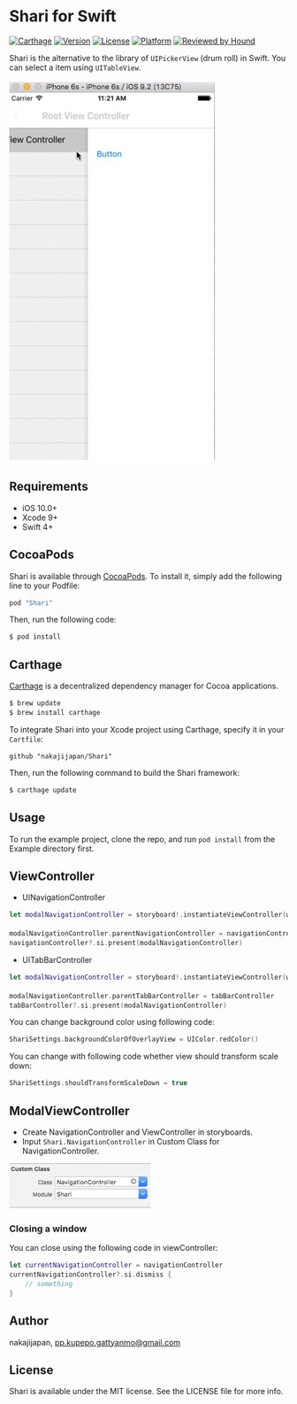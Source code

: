 # Shari for Swift

[![Carthage](https://img.shields.io/badge/Carthage-compatible-4BC51D.svg?style=flat)](https://github.com/Carthage/Carthage)
[![Version](https://img.shields.io/cocoapods/v/Shari.svg?style=flat)](http://cocoapods.org/pods/Shari)
[![License](https://img.shields.io/cocoapods/l/Shari.svg?style=flat)](http://cocoapods.org/pods/Shari)
[![Platform](https://img.shields.io/cocoapods/p/Shari.svg?style=flat)](http://cocoapods.org/pods/Shari)
[![Reviewed by Hound](https://img.shields.io/badge/Reviewed_by-Hound-8E64B0.svg)](https://houndci.com)

Shari is the alternative to the library of `UIPickerView` (drum roll) in Swift. You can select a item using `UITableView`.

![Shari](./demo.gif)



## Requirements

- iOS 10.0+
- Xcode 9+
- Swift 4+

## CocoaPods

Shari is available through [CocoaPods](http://cocoapods.org). To install
it, simply add the following line to your Podfile:


```ruby
pod "Shari"
```

Then, run the following code:

```ruby
$ pod install
```

## Carthage

[Carthage](https://github.com/Carthage/Carthage) is a decentralized dependency manager for Cocoa applications. 

``` bash
$ brew update
$ brew install carthage
```

To integrate Shari into your Xcode project using Carthage, specify it in your `Cartfile`:

``` ogdl
github "nakajijapan/Shari"
```

Then, run the following command to build the Shari framework:

``` bash
$ carthage update
```


## Usage

To run the example project, clone the repo, and run `pod install` from the Example directory first.

## ViewController

- UINavigationController

```swift
let modalNavigationController = storyboard!.instantiateViewController(withIdentifier: "ModalNavigationController") as! ShariNavigationController

modalNavigationController.parentNavigationController = navigationController
navigationController?.si.present(modalNavigationController)
```

- UITabBarController

```swift
let modalNavigationController = storyboard!.instantiateViewController(withIdentifier: "ModalNavigationController") as! ShariNavigationController

modalNavigationController.parentTabBarController = tabBarController
tabBarController?.si.present(modalNavigationController)
```


You can change background color using following code:

```swift
ShariSettings.backgroundColorOfOverlayView = UIColor.redColor()
```


You can change with following code whether view should transform scale down:

```swift
ShariSettings.shouldTransformScaleDown = true
```


## ModalViewController

- Create NavigationController and ViewController in storyboards.
- Input `Shari.NavigationController` in Custom Class for NavigationController.


![Shari](./shari01.png)


### Closing a window

You can close using the following code in viewController:

```swift
let currentNavigationController = navigationController
currentNavigationController?.si.dismiss {
    // something
}
```


## Author

nakajijapan, pp.kupepo.gattyanmo@gmail.com

## License

Shari is available under the MIT license. See the LICENSE file for more info.

